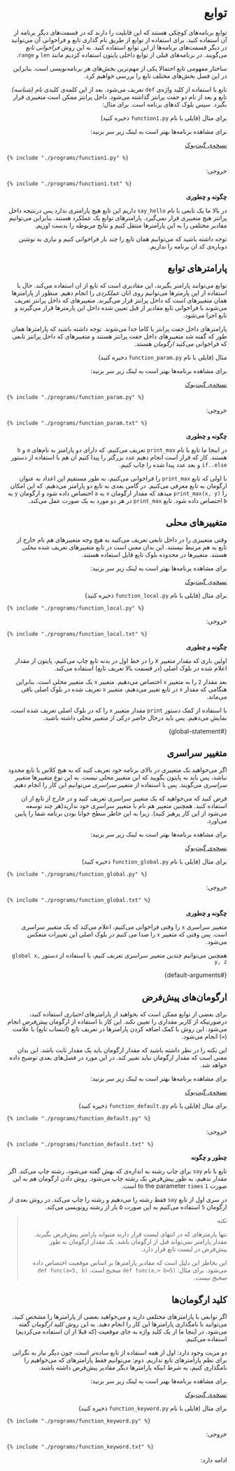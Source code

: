 <div dir=rtl>

# توابع

توابع برنامه‌‌های کوچکی هستند که این قابلیت را دارند که در قسمت‌های دیگر برنامه از آن استفاده کنید. برای استفاده از توابع از طریق نام گذاری تابع و فراخوانی آن می‌توانید در دیگر قسمت‌های برنامه‌ها از این توابع استفاده کنید. به این روش *فراخوانی تابع* می‌گویند. در برنامه‌های قبلی از توابع داخلی پایتون استفاده کردیم مانند `len` و `range`.


ساختار مفهومی تابع احتمالا یکی از مهم‌ترین بخش‌های هر برنامه‌نویسی است. بنابراین در این فصل بخش‌های مختلف تابع را بررسی خواهیم کرد.

تابع با استفاده از کلید واژه‌ی `def` تعریف می‌شود. بعد از این کلمه‌ی کلیدی *نام (شناسه)* تابع و بعد از نام دو جفت پرانتز گذاشته می‌شود. داخل پرانتز ممکن است متغییری قرار بگیرد. سپس بلوک کدهای برنامه است. برای مثال:

برای مثال (فایلی با نام  `function1.py` ذخیره کنید)



برای مشاهده برنامه‌ها بهتر است به  لینک زیر سر بزنید:

 [نسخه‌ی گیت‌بوک](https://elyas.gitbooks.io/a-byte-of-python-parsi/content/functions.html)



<div dir=ltr>


<pre><code class="lang-python">{% include "./programs/function1.py" %}</code></pre>

<div dir=rtl>

خروجی:

<div dir=ltr>

<pre><code>{% include "./programs/function1.txt" %}</code></pre>

<div dir=rtl>



<div dir=rtl>

**چگونه و چطوری**

در بالا ما یک تابعی با نام `say_hello` داریم این تابع هیچ پارامتری ندارد پس درنتیجه داخل پرانتز هیچ متغییری قرار نمی‌گیرد. پارامتر‌های توابع یک عملکرد هستند. بنابراین می‌توانیم مقادیر مختلفی را به این پارامترها منتقل کنیم و نتایج مربوطه را بدست اوریم.

توجه داشته باشید که می‌توانیم همان تابع را چند بار فراخوانی کنیم و نیازی به نوشتن دوباره‌ی کد ان برنامه را نداریم.


## پارامترهای توابع

توابع می‌توانند پارامتر بگیرند، این مقادیری است که تابع از ان استفاده می‌کند. حال با استفاده از این پارمترها می‌توانیم روی انان *عملکردی* را انجام دهیم. منظور از پارامترها همان متغییرهای است که داخل پرانتز قرار می‌گیرند. متغییرهای که داخل پرانتز تعریف می‌شوند با فراخوانی تابع مقادیر از قبل تعیین شده داخل این پارمترها قرار می‌گیرند و تابع اجرا می‌شود.

پارامترهای داخل جفت پرانتز با کاما جدا می‌شوند. توجه داشته باشید که پارامترها همان طور که گفته شد متغییرهای داخل جفت پرانتز هستند و متغییرهای که داخل پرانتز تابعی که فراخوانی می‌کنید *ارگومان* هسنتد.

مثال (فایلی با نام  `function_param.py` ذخیره کنید)



برای مشاهده برنامه‌ها بهتر است به  لینک زیر سر بزنید:

 [نسخه‌ی گیت‌بوک](https://elyas.gitbooks.io/a-byte-of-python-parsi/content/functions.html)



<div dir=ltr>

<pre><code class="lang-python">{% include "./programs/function_param.py" %}</code></pre>

<div dir=rtl>


خروجی:

<div dir=ltr>

<pre><code>{% include "./programs/function_param.txt" %}</code></pre>


<div dir=rtl>




<div dir=rtl>

**چگونه و چطوری**

در اینجا ما تابع با نام `print_max` تعریف می‌کنیم. که دارای دو پارامتر به نام‌های `a` و `b` هستند. کار که قرار است انجام دهیم عدد بزرگتر را پیدا کنیم ان هم با استفاده از دستور `if..else` و بعد عدد پیدا شده را چاپ کنیم.

با اولی که تابع `print_max` را فراخوانی می‌کنیم، به طور مستقیم این اعداد به عنوان ارگومان به تابع معرفی می‌کنیم.
در گامی بعدی به تابع دو پارامتر می‌دهیم. که این امکان را `(print_max(x, y` میدهد که مقدار ارگومان `x` به `a` اختصاص داده شود و ارگومان `y` به `b` اختصاص داده شود. تابع `print_max` در هر دو مورد به یک صورت عمل می‌کند.

## متغییرهای محلی

وقتی متغییری را در داخل تابعی تعریف می‌کنید به هیچ وجه متغییرهای هم نام خارج از تابع به هم مرتبط نیستند. این بدان معنی است در تابع متغییرهای تعریف شده *محلی* هستند. متغییرها در محدوده بلوک تابع قابل استفاده هستند.



برای مشاهده برنامه‌ها بهتر است به  لینک زیر سر بزنید:

 [نسخه‌ی گیت‌بوک](https://elyas.gitbooks.io/a-byte-of-python-parsi/content/functions.html)



برای مثال (فایلی با نام `function_local.py` ذخیره کنید)

<div dir=ltr>

<pre><code class="lang-python">{% include "./programs/function_local.py" %}</code></pre>

<div dir=rtl>

خروجی:

<div dir=ltr>

<pre><code>{% include "./programs/function_local.txt" %}</code></pre>

<div dir=rtl>
 
 
 
 <div dir=rtl>

**چگونه و چطوری**

اولین باری که *مقدار* متغییر *x* را در خط اول در بدنه تابع چاپ می‌کنیم، پایتون از مقدار اعلام شده در بلوک اصلی (در قسمت بالا تعریف تابع) استفاده می‌کند.

بعد مقدار `2` را به متغییر  `x` اختصاص می‌دهیم. متغییر `x` یک متغییر محلی است. بنابراین هنگامی که مقدار `x` در تابع تغییر می‌دهیم، متغییر `x` تعریف شده در بلوک اصلی باقی می‌ماند.

با استفاده از کمک دستور `print` مقدار متغییر `x` را که در بلوک اصلی تعریف شده است، نمایش می‌دهیم. پس باید درحال حاضر درکی از متغییر محلی داشته باشید.


 {#global-statement}
## متغییر سراسری


اگر می‌خواهید یک متغییری در بالای برنامه خود تعریف کنید که به هیچ کلاس یا تابع محدود نباشد، پس باید به پایتون بگویید که این متغییر محلی نیست. به این نوع متغییرها متغییر *سراسری* می‌گویند. پس با استفاده از متغییر *سراسری* می‌توانیم این کار را انجام دهیم.

فرض کنید که می‌خواهید که یک متغییر سراسری تعریف کنید و در خارج از تابع از ان استفاده کنید. همچنین متغییر هم نام با متغییر سراسری خود ندارید(هر چند توسعه می‌شود از این کار پرهیز کنید). زیرا به این خاطر سطح خوانا بودن برنامه شما را پایین می‌اورد.



برای مشاهده برنامه‌ها بهتر است به  لینک زیر سر بزنید:

 [نسخه‌ی گیت‌بوک](https://elyas.gitbooks.io/a-byte-of-python-parsi/content/functions.html)


برای مثال (فایلی با نام  `function_global.py` ذخیره کنید)


<div dir=ltr>

<pre><code class="lang-python">{% include "./programs/function_global.py" %}</code></pre>

<div dir=rtl>

خروجی:

<div dir=ltr>

<pre><code>{% include "./programs/function_global.txt" %}</code></pre>

<div dir=rtl>



<div dir=rtl>

**چگونه و چطوری**

متغییر سراسری `x` را وقتی فراخوانی می‌کنیم، اعلام می‌کند که یک متغییر سراسری است. پس وقتی که متغییر `x` را صدا می کنیم در بلوک اصلی این تغییرات منعکس می‌شود.

همچنین می‌توانیم چندین متغییر سراسری تعریف کنیم، با استفاده از دستور  `global x, y, z`

{#default-arguments}

## ارگومان‌های پیش‌فرض

برای بعضی از توابع ممکن است که بخواهید از پارامترهای *اختیاری* استفاده کنید، درصورتیکه از کاربر مقداری را تعیین نکند. این کار با استفاده از ارگومان *پیش‌فرض* انجام می‌شود. این روش با کمک اضافه کردن پارامترها در تعریف تابع (انتساب تابع) با علامت (`=`) انجام می‌شود.

این نکته را در نظر داشته باشید که مقدار ارگومان باید یک مقدار ثابت باشد. این بدان معنی است که مقدار ارگومان نباید تغییر کند. در این مورد در فصل‌های بعدی توضیح داده خواهد شد.


برای مشاهده برنامه‌ها بهتر است به  لینک زیر سر بزنید:

 [نسخه‌ی گیت‌بوک](https://elyas.gitbooks.io/a-byte-of-python-parsi/content/functions.html)



برای مثال (فایلی با نام `function_default.py` ذخیره کنید)

<div dir=ltr>

<pre><code class="lang-python">{% include "./programs/function_default.py" %}</code></pre>

<div dir=rtl>

خروجی:

<div dir=ltr>

<pre><code>{% include "./programs/function_default.txt" %}</code></pre>


<div dir=rtl>



**چطور و چگونه**

تابع با نام `say` برای چاپ رشته به اندازه‌ی که بهش گفته می‌شود، رشته چاپ می‌کند. اگر مقدار ندهیم، به طور پیش‌فرض یک رشته چاپ می‌شود. روش دادن ارگومان هم به این صورت `1` to the parameter `times` است.

در سری اول از تابع `say` فقط رشته را می‌دهیم و رشته را چاپ می‌کند. در روش بعدی از ارگومان `5` استفاده می‌کنیم به این صورت ۵ بار از رشته رونویسی می‌کند.

> *نکته*
>
> تنها پارمترهای که در انتهای لیست قرار دارند متیواند پارامتر پیش‌فرض بگیرند.
>مقدار پارامتر نمی‌تواند قبل از ارگومان باشد.
> یک مقدار ارگومان به طور پیش‌فرض در لیست تابع قرار دارد.
>
> این بخاطر این دلیل است که مقادیر پارامترها بر اساس موقعیت اختصاص داده می‌شود.
> برای مثال: `def func(a,> b=5)` صحیح است،  `def func(a=5, b)` *صحیح نیست*. 

## کلید ارگومان‌ها

اگر توابعی با پارامترهای مختلفی دارید و می‌خواهید بعضی از پارامترها را مشخص کنید، می‌توانید با نامگذاری پارامترها این کار را انجام دهید. به این روش *کلید ارگومان* گفته می‌شود. در اینجا ما از یک کلید واژه به جای موقعیت (که قبلا از ان استفاده می‌کردیم) استفاده می‌کنیم.

دو مزیت وجود دارد: اول از همه استفاده از تابع ساده‌تر است، چون دیگر نیاز به نگرانی برای نظم پارامترهای تابع نداریم. دوم: می‌توانیم فقط پارامترهای که می‌خواهیم را نامگذاری کنیم، به شرط اینکه پارامترها دیگر مقادیر پیش‌فرض داشته باشند.



برای مشاهده برنامه‌ها بهتر است به  لینک زیر سر بزنید:

 [نسخه‌ی گیت‌بوک](https://elyas.gitbooks.io/a-byte-of-python-parsi/content/functions.html)


برای مثال (فایلی با نام `function_keyword.py` ذخیره کنید)

<div dir=ltr>

<pre><code class="lang-python">{% include "./programs/function_keyword.py" %}</code></pre>

<div dir=rtl>

خروجی:

<div dir=ltr>

<pre><code>{% include "./programs/function_keyword.txt" %}</code></pre>


<div dir=rtl>

ادامه دارد:

